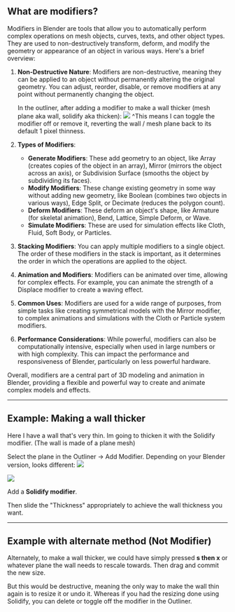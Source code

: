 ## What are modifiers?

Modifiers in Blender are tools that allow you to automatically perform complex operations on mesh objects, curves, texts, and other object types. They are used to non-destructively transform, deform, and modify the geometry or appearance of an object in various ways. Here's a brief overview:

1. **Non-Destructive Nature**: Modifiers are non-destructive, meaning they can be applied to an object without permanently altering the original geometry. You can adjust, reorder, disable, or remove modifiers at any point without permanently changing the object.
   
   In the outliner, after adding a modifier to make a wall thicker (mesh plane aka wall, solidify aka thicken):
   ![](https://i.imgur.com/mc3yM7c.png)
^This means I can toggle the modifier off or remove it, reverting the wall / mesh plane back to its default 1 pixel thinness.

2. **Types of Modifiers**:
   - **Generate Modifiers**: These add geometry to an object, like Array (creates copies of the object in an array), Mirror (mirrors the object across an axis), or Subdivision Surface (smooths the object by subdividing its faces).
   - **Modify Modifiers**: These change existing geometry in some way without adding new geometry, like Boolean (combines two objects in various ways), Edge Split, or Decimate (reduces the polygon count).
   - **Deform Modifiers**: These deform an object's shape, like Armature (for skeletal animation), Bend, Lattice, Simple Deform, or Wave.
   - **Simulate Modifiers**: These are used for simulation effects like Cloth, Fluid, Soft Body, or Particles.

3. **Stacking Modifiers**: You can apply multiple modifiers to a single object. The order of these modifiers in the stack is important, as it determines the order in which the operations are applied to the object.

4. **Animation and Modifiers**: Modifiers can be animated over time, allowing for complex effects. For example, you can animate the strength of a Displace modifier to create a waving effect.

5. **Common Uses**: Modifiers are used for a wide range of purposes, from simple tasks like creating symmetrical models with the Mirror modifier, to complex animations and simulations with the Cloth or Particle system modifiers.

6. **Performance Considerations**: While powerful, modifiers can also be computationally intensive, especially when used in large numbers or with high complexity. This can impact the performance and responsiveness of Blender, particularly on less powerful hardware.

Overall, modifiers are a central part of 3D modeling and animation in Blender, providing a flexible and powerful way to create and animate complex models and effects.


----

## Example: Making a wall thicker

Here I have a wall that's very thin. Im going to thicken it with the Solidify modifier. (The wall is made of a plane mesh)

Select the plane in the Outliner -> Add Modifier. 
Depending on your Blender version, looks different:
![](https://i.imgur.com/TnaNfpD.png)

![](https://i.imgur.com/IkHfdB1.png)


Add a **Solidify modifier**.

Then slide the "Thickness" appropriately to achieve the wall thickness you want.

---

## Example with alternate method (Not Modifier)

Alternately, to make a wall thicker, we could have simply pressed **s then x** or whatever plane the wall needs to rescale towards. Then drag and commit the new size.

But this would be destructive, meaning the only way to make the wall thin again is to resize it or undo it. Whereas if you had the resizing done using Solidify, you can delete or toggle off the modifier in the Outliner.